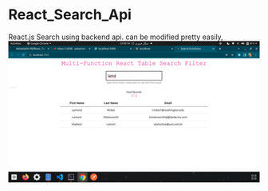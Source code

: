 # React_Search_Api
React.js Search using backend api. can be modified pretty easily,
![](Screenshot.png)
